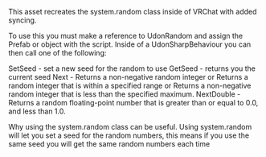 This asset recreates the system.random class inside of VRChat with added syncing.

To use this you must make a reference to UdonRandom and assign the Prefab or object with the script.
Inside of a UdonSharpBehaviour you can then call one of the following:

SetSeed - set a new seed for the random to use
GetSeed - returns you the current seed
Next - Returns a non-negative random integer or Returns a random integer that is within a specified range or Returns a non-negative random integer that is less than the specified maximum.
NextDouble - Returns a random floating-point number that is greater than or equal to 0.0, and less than 1.0.

Why using the system.random class can be useful. Using system.random will let you set a seed for the random numbers, this means if you use the same seed you will get the same random numbers each time
